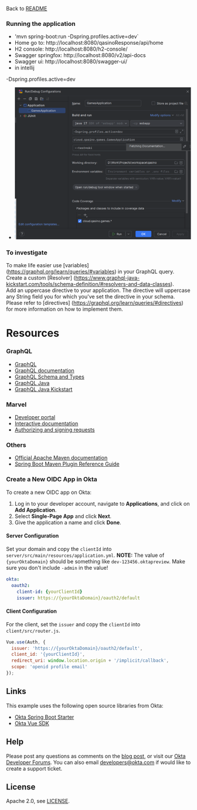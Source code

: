 Back to [README](README.md)

### Running the application
- 'mvn spring-boot:run -Dspring.profiles.active=dev`
- Home go to: http://localhost:8080/qasinoResponse/api/home
- H2 console: http://localhost:8080/h2-console/
- Swagger springfox: http://localhost:8080/v2/api-docs
- Swagger ui: http://localhost:8080/swagger-ui/
- in intellij

-Dspring.profiles.active=dev

- ![Intelij](Running-the-app.png)

### To investigate
To make life easier use [variables] (https://graphql.org/learn/queries/#variables) in your GraphQL query.
Create a custom [Resolver] (https://www.graphql-java-kickstart.com/tools/schema-definition/#resolvers-and-data-classes).   
Add an uppercase directive to your application. The directive will uppercase any
String field you for which you've set the directive in your schema.
Please refer to [directives] (https://graphql.org/learn/queries/#directives) for more information on how
to implement them.

# Resources
### GraphQL
* [GraphQL](https://graphql.org/)
* [GraphQL documentation](https://graphql.org/learn/)
* [GraphQL Schema and Types](https://graphql.org/learn/schema/)
* [GraphQL Java](https://www.graphql-java.com/tutorials/getting-started-with-spring-boot/)
* [GraphQL Java Kickstart](https://www.graphql-java-kickstart.com/)

### Marvel
* [Developer portal](https://developer.marvel.com)
* [Interactive documentation](https://developer.marvel.com/docs)
* [Authorizing and signing requests](https://developer.marvel.com/documentation/authorization)

### Others
* [Official Apache Maven documentation](https://maven.apache.org/guides/index.html)
* [Spring Boot Maven Plugin Reference Guide](https://docs.spring.io/spring-boot/docs/2.2.1.RELEASE/maven-plugin/)

### Create a New OIDC App in Okta

To create a new OIDC app on Okta:
1. Log in to your developer account, navigate to **Applications**, and click on **Add Application**.
3. Select **Single-Page App** and click **Next**.
4. Give the application a name and click **Done**.

#### Server Configuration
Set your domain and copy the `clientId` into `server/src/main/resources/application.yml`.
**NOTE:** The value of `{yourOktaDomain}` should be something like `dev-123456.oktapreview`. Make sure you don't include `-admin` in the value!

```yaml
okta:
  oauth2:
    client-id: {yourClientId}
    issuer: https://{yourOktaDomain}/oauth2/default
```

#### Client Configuration
For the client, set the `issuer` and copy the `clientId` into `client/src/router.js`.

```js
Vue.use(Auth, {  
  issuer: 'https://{yourOktaDomain}/oauth2/default',  
  client_id: '{yourClientId}',  
  redirect_uri: window.location.origin + '/implicit/callback',  
  scope: 'openid profile email'  
});
```

## Links

This example uses the following open source libraries from Okta:

* [Okta Spring Boot Starter](https://github.com/okta/okta-spring-boot)
* [Okta Vue SDK](https://github.com/okta/okta-oidc-js/tree/master/packages/okta-vue)

## Help

Please post any questions as comments on the [blog post](https://developer.okta.com/blog/2018/11/20/build-crud-spring-and-vue), or visit our [Okta Developer Forums](https://devforum.okta.com/). You can also email developers@okta.com if would like to create a support ticket.

## License

Apache 2.0, see [LICENSE](LICENSE).